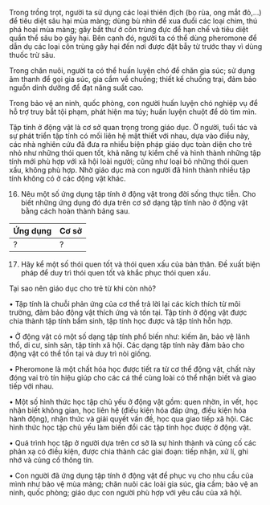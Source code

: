 Trong trồng trọt, người ta sử dụng các loại thiên địch (bọ rùa, ong mắt đỏ,...) để tiêu diệt sâu hại mùa màng; dùng bù nhìn để xua đuổi các loại chim, thú phá hoại mùa màng; gây bất thư ở côn trùng đực để hạn chế và tiêu diệt quần thể sâu bọ gây hại. Bên cạnh đó, người ta có thể dùng pheromone để dẫn dụ các loại côn trùng gây hại đến nơi được đặt bẫy từ trước thay vì dùng thuốc trừ sâu.

Trong chăn nuôi, người ta có thể huấn luyện chó để chăn gia súc; sử dụng âm thanh để gọi gia súc, gia cầm về chuồng; thiết kế chuồng trại, đảm bảo nguồn dinh dưỡng để đạt năng suất cao.

Trong bảo vệ an ninh, quốc phòng, con người huấn luyện chó nghiệp vụ để hỗ trợ truy bắt tội phạm, phát hiện ma túy; huấn luyện chuột để dò tìm mìn.

Tập tính ở động vật là cơ sở quan trọng trong giáo dục. Ở người, tuổi tác và sự phát triển tập tính có mối liên hệ mật thiết với nhau, dựa vào điều này, các nhà nghiên cứu đã đưa ra nhiều biện pháp giáo dục toàn diện cho trẻ nhỏ như những thói quen tốt, khả năng tự kiềm chế và hình thành những tập tính mới phù hợp với xã hội loài người; cũng như loại bỏ những thói quen xấu, không phù hợp. Nhờ giáo dục mà con người đã hình thành nhiều tập tính không có ở các động vật khác.

16. Nêu một số ứng dụng tập tính ở động vật trong đời sống thực tiễn. Cho biết những ứng dụng đó dựa trên cơ sở dạng tập tính nào ở động vật bằng cách hoàn thành bảng sau.

Ứng dụng | Cơ sở
--- | ---
? | ?

17. Hãy kể một số thói quen tốt và thói quen xấu của bản thân. Đề xuất biện pháp để duy trì thói quen tốt và khắc phục thói quen xấu.

Tại sao nên giáo dục cho trẻ từ khi còn nhỏ?

• Tập tính là chuỗi phản ứng của cơ thể trả lời lại các kích thích từ môi trường, đảm bảo động vật thích ứng và tồn tại. Tập tính ở động vật được chia thành tập tính bẩm sinh, tập tính học được và tập tính hỗn hợp.

• Ở động vật có một số dạng tập tính phổ biến như: kiếm ăn, bảo vệ lãnh thổ, di cư, sinh sản, tập tính xã hội. Các dạng tập tính này đảm bảo cho động vật có thể tồn tại và duy trì nòi giống.

• Pheromone là một chất hóa học được tiết ra từ cơ thể động vật, chất này đóng vai trò tín hiệu giúp cho các cá thể cùng loài có thể nhận biết và giao tiếp với nhau.

• Một số hình thức học tập chủ yếu ở động vật gồm: quen nhờn, in vết, học nhận biết không gian, học liên hệ (điều kiện hóa đáp ứng, điều kiện hóa hành động), nhận thức và giải quyết vấn đề, học qua giao tiếp xã hội. Các hình thức học tập chủ yếu làm biến đổi các tập tính học được ở động vật.

• Quá trình học tập ở người dựa trên cơ sở là sự hình thành và củng cố các phản xạ có điều kiện, được chia thành các giai đoạn: tiếp nhận, xử lí, ghi nhớ và củng cố thông tin.

• Con người đã ứng dụng tập tính ở động vật để phục vụ cho nhu cầu của mình như bảo vệ mùa màng; chăn nuôi các loài gia súc, gia cầm; bảo vệ an ninh, quốc phòng; giáo dục con người phù hợp với yêu cầu của xã hội.